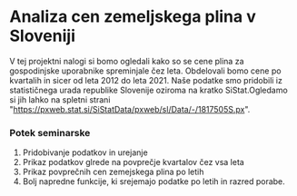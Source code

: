 # Analiza cen zemeljskega plina v Sloveniji
V tej projektni nalogi si bomo ogledali kako so se cene plina za gospodinjske uporabnike spreminjale čez leta.
Obdelovali bomo cene po kvartalih in sicer od leta 2012 do leta 2021.
Naše podatke smo pridobili iz statističnega urada republike Slovenije oziroma na kratko SiStat.Ogledamo si jih lahko na  spletni strani "https://pxweb.stat.si/SiStatData/pxweb/sl/Data/-/1817505S.px".
### Potek seminarske
1. Pridobivanje podatkov in urejanje
2. Prikaz podatkov glrede na povprečje kvartalov čez vsa leta
3. Prikaz povprečnih cen zemejskega plina po letih
4. Bolj napredne funkcije, ki srejemajo podatke po letih in razred porabe.
